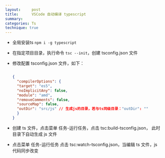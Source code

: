 ```yaml
---
layout:     post
title:      VSCode 自动编译 typescript
summary: 
categories: Ts
technique: true
---
```


- 全局安装ts `npm i -g typescript`

- 在指定项目目录，执行命令 `tsc --init`，创建 tsconfig.json 文件

- 修改配置 tsconfig.json 文件，如下：

    ```json
    
    {
      "compilerOptions": {
      "target": "es5",
      "noImplicitAny": false,
      "module": "amd",
      "removeComments": false,
      "sourceMap": false,
      "outDir": "src/js" // 生成js的目录，若与ts同级目录："outDir": ""
      }
    }
    ```

- 创建 ts 文件，点击菜单 任务-运行任务，点击 tsc:build-tsconfig.json， 此时目录下自动生成 js 文件

- 点击菜单 任务-运行任务 点击 tsc:watch-tsconfig.json，当编辑 ts 文件，js 代码同步改变

 